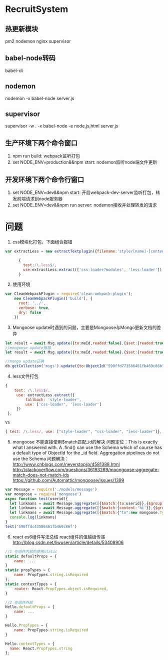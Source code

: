 # RecruitSystem
## 热更新模块
pm2 nodemon nginx supervisor

## babel-node转码
babel-cli  

## nodemon
nodemon -x babel-node server.js

## supervisor
supervisor -w . -x babel-node -e node,js,html server.js

## 生产环境下两个命令窗口
1. npm run build: webpack监听打包
2. set NODE_ENV=production&&npm start: nodemon监听node端文件更新

## 开发环境下两个命令行窗口
1. set NODE_ENV=dev&&npm start: 开启webpack-dev-server监听打包，转发前端请求到node服务器
2. set NODE_ENV=dev&&npm run server: nodemon接收并处理转发的请求

# 问题
1. css模块化打包，下面组合报错
```js
var extractLess = new extractTextplugin({filename:'style/[name]-[contenthash].less.css',allChunks:true});//所有css chunk打包到一个文件中

      {
        test:/\.less$/,
        use:extractLess.extract(['css-loader?modules', 'less-loader'])
      }

```
2. 使用环境
```js
var CleanWebpackPlugin = require('clean-webpack-plugin');
    new CleanWebpackPlugin(['build'], {
      root: '../',
      verbose: true,
      dry: false
    })
```
3. Mongoose update时遇到的问题，主要是Mongoose与Mongo更新文档的差异
```js
let result = await Msg.update({to:meId,readed:false},{$set:{readed:true}},{multi:true})
//mongoose update报错
let result = await Msg.update({to:meId,readed:false},{$set:{readed:true}},false,true)

//mongo update正确
db.getCollection('msgs').update({to:ObjectId("590ffd773586461fb469c86b"),readed:true},{$set:{readed:false}},false,true)

```
4. less文件打包
```js
{
    test: /\.less$/,
     use: extractLess.extract({
         fallback: 'style-loader',
         use: ['css-loader', 'less-loader']
     })
 },

VS

{ test: /\.less/, use: ["style-loader", "css-loader", "less-loader"]},
```
5. mongoose 不能直接使用$match匹配_id的解决
问题定位：This is exactly what I answered with. A .find() can use the Schema which of course has a default type of ObjectId for the _id field. Aggregation pipelines do not use the Schema
问题解决：
http://www.cnblogs.com/neverstop/p/4581388.html
http://stackoverflow.com/questions/36193289/moongoose-aggregate-match-does-not-match-ids
https://github.com/Automattic/mongoose/issues/1399
```js
var Message = require('./models/message')
var mongoose = require('mongoose')
async function test(userid){
  let linkmans = await Message.aggregate([{$match:{to:userid}},{$group:{_id:{from:"$from",to:"$to"},number:{$sum:1}}}]) //doesn't work
  let linkmans = await Message.aggregate([{$match:{content:'hi'}},{$group:{_id:{from:"$from",to:"$to"},number:{$sum:1}}}]) //work
  let linkmans = await Message.aggregate([{$match:{"to":new mongoose.Types.ObjectId(userid)}},{$group:{"_id":{"from":"$from","to":"$to"},"number":{$sum:1}}}]) //work
  console.log(linkmans)
}
test('590ffdc43586461fb469c86f')
```
6. react es6组件写法总结
react组件的值越级传递
http://blog.csdn.net/liwusen/article/details/53408906
```js
//1 在组件内部的使用static
static defaultProps = {
    name:　...
}
static propTypes = {
    name: PropTypes.string.isRequired
};
static contextTypes = {
    router: React.PropTypes.object.isRequired,
}

//2 在组件外部
Hello.defaultProps = {
    name: ...
}

Hello.PropTypes = {
    name: PropTypes.string.isRequired
}

Hello.contextTypes = {
  name: React.PropTypes.string
};
```